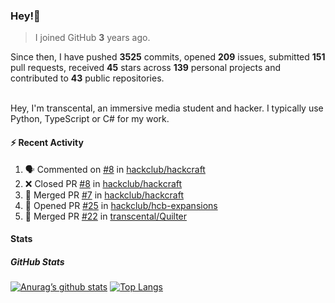 ### Hey!👋
<!-- [![Banner](banner.png)](https://dillonb07.is-a.dev) -->


> I joined GitHub **3** years ago.

Since then, I have pushed **3525** commits, opened **209** issues, submitted **151** pull requests, received **45** stars across **139** personal projects and contributed to **43** public repositories.

<br>
Hey, I'm transcental, an immersive media student and hacker. I typically use Python, TypeScript or C# for my work.

<br>

#### :zap: Recent Activity

<!--START_SECTION:activity-->
1. 🗣 Commented on [#8](https://github.com/hackclub/hackcraft/pull/8#issuecomment-2529348444) in [hackclub/hackcraft](https://github.com/hackclub/hackcraft)
2. ❌ Closed PR [#8](https://github.com/hackclub/hackcraft/pull/8) in [hackclub/hackcraft](https://github.com/hackclub/hackcraft)
3. 🎉 Merged PR [#7](https://github.com/hackclub/hackcraft/pull/7) in [hackclub/hackcraft](https://github.com/hackclub/hackcraft)
4. 💪 Opened PR [#25](https://github.com/hackclub/hcb-expansions/pull/25) in [hackclub/hcb-expansions](https://github.com/hackclub/hcb-expansions)
5. 🎉 Merged PR [#22](https://github.com/transcental/Quilter/pull/22) in [transcental/Quilter](https://github.com/transcental/Quilter)
<!--END_SECTION:activity-->

#### Stats

##### GitHub Stats
[![Anurag’s github stats](https://github-readme-stats.vercel.app/api?username=transcental&show_icons=true&theme=radical)](https://github.com/transcental)
[![Top Langs](https://github-readme-stats.vercel.app/api/top-langs/?username=transcental&layout=compact&theme=radical)](https://github.com/transcental)
